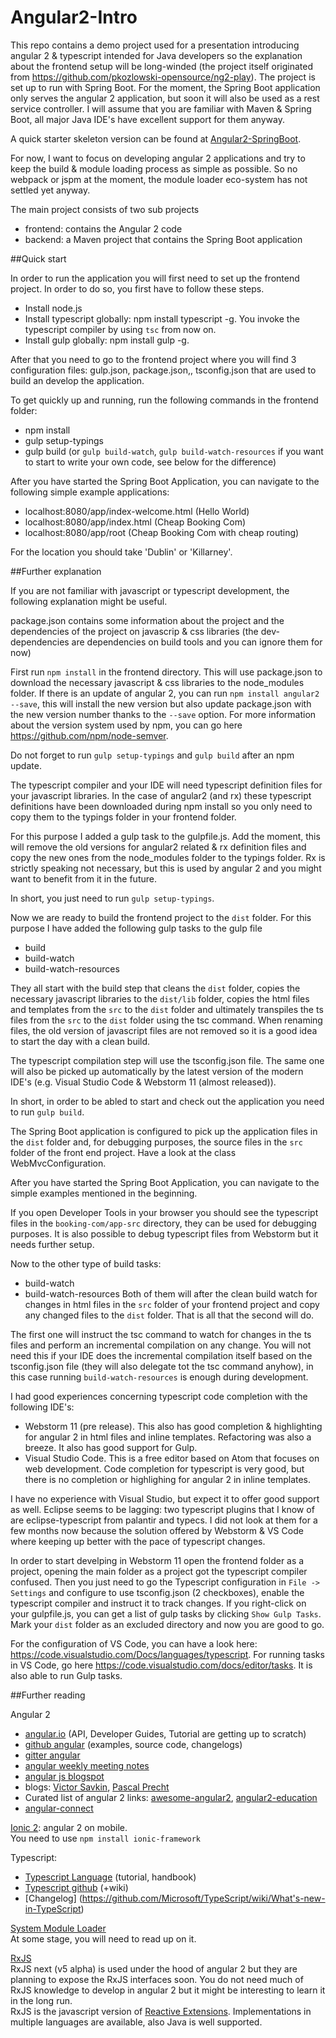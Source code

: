 # Angular2-Intro
This repo contains a demo project used for a presentation introducing angular 2 & typescript intended for Java developers so the explanation about the frontend setup will be long-winded (the project itself originated from https://github.com/pkozlowski-opensource/ng2-play). The project is set up to run with Spring Boot. For the moment, the Spring Boot application only serves the angular 2 application, but soon it will also be used as a rest service controller. I will assume that you are familiar with Maven & Spring Boot, all major Java IDE's have excellent support for them anyway.

A quick starter skeleton version can be found at [Angular2-SpringBoot](https://github.com/Krustie101/Angular2-SpringBoot).

For now, I want to focus on developing angular 2 applications and try to keep the build & module loading process as simple as possible. So no webpack or jspm at the moment, the module loader eco-system has not settled yet anyway.

The main project consists of two sub projects
- frontend: contains the Angular 2 code   
- backend:  a Maven project that contains the Spring Boot application

##Quick start

In order to run the application you will first need to set up the frontend project. In order to do so, you first have to follow these steps.

- Install node.js  
- Install typescript globally: npm install typescript -g. You invoke the typescript compiler by using `tsc` from now on.
- Install gulp globally: npm install gulp -g. 

After that you need to go to the frontend project where you will find 3 configuration files: gulp.json, package.json,, tsconfig.json that are used to build an develop the application.

To get quickly up and running, run the following commands in the frontend folder:
- npm install
- gulp setup-typings
- gulp build (or `gulp build-watch`, `gulp build-watch-resources` if you want to start to write your own code, see below for the difference) 

After you have started the Spring Boot Application, you can navigate to the following simple example applications:
- localhost:8080/app/index-welcome.html  (Hello World)
- localhost:8080/app/index.html (Cheap Booking Com)
- localhost:8080/app/root (Cheap Booking Com with cheap routing)

For the location you should take 'Dublin' or 'Killarney'.
 
##Further explanation

If you are not familiar with javascript or typescript development, the following explanation might be useful.

package.json contains some information about the project and the dependencies of the project on javascrip & css libraries (the dev-dependencies are dependencies on build tools and you can ignore them for now)

First run `npm install` in the frontend directory. This will use package.json to download the necessary javascript & css libraries to the node_modules folder. If there is an update of angular 2, you can run `npm install angular2 --save`, this will install the new version but also update package.json with the new version number thanks to the `--save` option. For more information about the version system used by npm, you can go here https://github.com/npm/node-semver.

Do not forget to run `gulp setup-typings` and `gulp build` after an npm update. 

The typescript compiler and your IDE will need typescript definition files for your javascript libraries. In the case of angular2 (and rx) these typescript definitions have been downloaded during npm install so you only need to copy them to the typings folder in your frontend folder.

For this purpose I added a gulp task to the gulpfile.js. Add the moment, this will remove the old versions for angular2 related & rx definition files and copy the new ones from the node_modules folder to the typings folder. Rx is strictly speaking not necessary, but this is used by angular 2 and you might want to benefit from it in the future.

In short, you just need to run `gulp setup-typings`.

Now we are ready to build the frontend project to the `dist` folder. For this purpose I have added the following gulp tasks to the gulp file
- build
- build-watch
- build-watch-resources


They all start with the build step that cleans the `dist` folder, copies the necessary javascript libraries to the `dist/lib` folder, copies the html files and templates from the `src` to the `dist` folder and ultimately transpiles the ts files from the `src` to the `dist` folder using the tsc command. When renaming files, the old version of javascript files are not removed so it is a good idea to start the day with a clean build.

The typescript compilation step will use the tsconfig.json file. The same one will also be picked up automatically by the latest version of the modern IDE's (e.g. Visual Studio Code & Webstorm 11 (almost released)).

In short, in order to be abled to start and check out the application you need to run `gulp build`. 

The Spring Boot application is configured to pick up the application files in the `dist` folder and, for debugging purposes, the source files in the `src` folder of the front end project. Have a look at the class WebMvcConfiguration.

After you have started the Spring Boot Application, you can navigate to the simple examples mentioned in the beginning.

If you open Developer Tools in your browser you should see the typescript files in the `booking-com/app-src` directory, they can be used for debugging purposes. It is also possible to debug typescript files from Webstorm but it needs further setup.

Now to the other type of build tasks:
- build-watch
- build-watch-resources
Both of them will after the clean build watch for changes in html files in the `src` folder of your frontend project and copy any changed files to the `dist` folder. That is all that the second will do.

The first one will instruct the tsc command to watch for changes in the ts files and perform an incremental compilation on any change. You will not need this if your IDE does the incremental compilation itself based on the tsconfig.json file (they will also delegate tot the tsc command anyhow), in this case running `build-watch-resources` is enough during development. 

I had good experiences concerning typescript code completion with the following IDE's:
- Webstorm 11 (pre release). This also has good completion & highlighting for angular 2 in html files and inline templates. Refactoring was also a breeze. It also has good support for Gulp.
- Visual Studio Code. This is a free editor based on Atom that focuses on web development. Code completion for typescript is very good, but there is no completion or highlighing for angular 2 in inline templates.

I have no experience with Visual Studio, but expect it to offer good support as well. Eclipse seems to be lagging: two typescript plugins that I know of are eclipse-typescript from palantir and typecs. I did not look at them for a few months now because the solution offered by Webstorm & VS Code where keeping up better with the pace of typescript changes.

In order to start develping in Webstorm 11 open the frontend folder as a project, opening the main folder as a project got the typescript compiler confused. Then you just need to go the Typescript configuration in `File -> Settings` and configure to use tsconfig.json (2 checkboxes), enable the typescript compiler and instruct it to track changes. 
If you right-click on your gulpfile.js, you can get a list of gulp tasks by clicking `Show Gulp Tasks`. Mark your `dist` folder as an excluded directory and now you are good to go.

For the configuration of VS Code, you can have a look here: https://code.visualstudio.com/Docs/languages/typescript. For running tasks in VS Code, go here https://code.visualstudio.com/docs/editor/tasks. It is also able to run Gulp tasks.

##Further reading 

Angular 2
- [angular.io](https://angular.io/) (API, Developer Guides, Tutorial are getting up to scratch) 
- [github angular](https://github.com/angular/angular) (examples, source code, changelogs)
- [gitter angular](https://gitter.im/angular/angular)
- [angular weekly meeting notes](https://docs.google.com/document/d/150lerb1LmNLuau_a_EznPV1I1UHMTbEl61t4hZ7ZpS0)
- [angular js blogspot](http://angularjs.blogspot.be/)
- blogs: [Victor Savkin](http://victorsavkin.com/), [Pascal Precht](http://blog.thoughtram.io/)
- Curated list of angular 2 links: [awesome-angular2](https://angular-class.github.io/awesome-angular2/),     [angular2-education](https://github.com/timjacobi/angular2-education)
- [angular-connect](http://angularconnect.com/) 

[Ionic 2](http://ionic.io/2): angular 2 on mobile.  
You need to use `npm install ionic-framework`

Typescript:
- [Typescript Language](http://www.typescriptlang.org/) (tutorial, handbook)
- [Typescript github](https://github.com/Microsoft/TypeScript/) (+wiki)
- [Changelog] (https://github.com/Microsoft/TypeScript/wiki/What's-new-in-TypeScript)

[System Module Loader](https://github.com/systemjs/systemjs/wiki)  
At some stage, you will need to read up on it. 

[RxJS](https://github.com/Reactive-Extensions/RxJS)  
RxJS next (v5 alpha)  is used under the hood of angular 2 but they are planning to expose the RxJS interfaces soon. You do not need much of RxJS knowledge to develop in angular 2 but it might be interesting to learn it in the long run.  
RxJS is the javascript version of [Reactive Extensions](http://reactivex.io/). Implementations in multiple languages are available, also Java is well supported.









 




